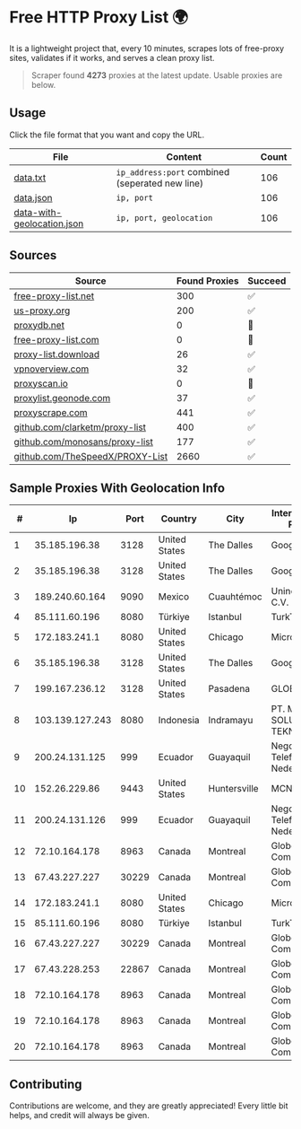 
# Free HTTP Proxy List 🌍

It is a lightweight project that, every 10 minutes, scrapes lots of free-proxy sites, validates if it works, and serves a clean proxy list.


> Scraper found **4273** proxies at the latest update. Usable proxies are below.

## Usage

Click the file format that you want and copy the URL.


|File|Content|Count|
|----|-------|-----|
|[data.txt](https://raw.githubusercontent.com/themiralay/Proxy-List-World/master/data.txt)|`ip_address:port` combined (seperated new line)|106|
|[data.json](https://raw.githubusercontent.com/themiralay/Proxy-List-World/master/data.json)|`ip, port`|106|
|[data-with-geolocation.json](https://raw.githubusercontent.com/themiralay/Proxy-List-World/master/data-with-geolocation.json)|`ip, port, geolocation`|106|

## Sources

|Source|Found Proxies|Succeed|
|------|-------------|-------|
|[free-proxy-list.net](https://free-proxy-list.net)|300|✅|
|[us-proxy.org](https://www.us-proxy.org)|200|✅|
|[proxydb.net](http://proxydb.net)|0|🚫|
|[free-proxy-list.com](https://free-proxy-list.com/?page=&port=&type%5B%5D=http&type%5B%5D=https&up_time=0&search=Search)|0|🚫|
|[proxy-list.download](https://www.proxy-list.download/HTTP)|26|✅|
|[vpnoverview.com](https://vpnoverview.com/privacy/anonymous-browsing/free-proxy-servers)|32|✅|
|[proxyscan.io](https://www.proxyscan.io)|0|🚫|
|[proxylist.geonode.com](https://proxylist.geonode.com/api/proxy-list?limit=300&page=1&sort_by=lastChecked&sort_type=desc&protocols=http,https)|37|✅|
|[proxyscrape.com](https://api.proxyscrape.com/v2/?request=displayproxies&protocol=http&timeout=10000&country=all&ssl=all&anonymity=all)|441|✅|
|[github.com/clarketm/proxy-list](https://raw.githubusercontent.com/clarketm/proxy-list/master/proxy-list-raw.txt)|400|✅|
|[github.com/monosans/proxy-list](https://raw.githubusercontent.com/monosans/proxy-list/main/proxies/http.txt)|177|✅|
|[github.com/TheSpeedX/PROXY-List](https://raw.githubusercontent.com/TheSpeedX/PROXY-List/master/http.txt)|2660|✅|


## Sample Proxies With Geolocation Info

|#|Ip|Port|Country|City|Internet Service Provider|
|-|--|----|-------|----|-------------------------|
|1|35.185.196.38|3128|United States|The Dalles|Google LLC|
|2|35.185.196.38|3128|United States|The Dalles|Google LLC|
|3|189.240.60.164|9090|Mexico|Cuauhtémoc|Uninet S.A. de C.V.|
|4|85.111.60.196|8080|Türkiye|Istanbul|TurkTelecom|
|5|172.183.241.1|8080|United States|Chicago|Microsoft|
|6|35.185.196.38|3128|United States|The Dalles|Google LLC|
|7|199.167.236.12|3128|United States|Pasadena|GLOBAL IT|
|8|103.139.127.243|8080|Indonesia|Indramayu|PT. MITRACOM SOLUSI TEKNOLOGI|
|9|200.24.131.125|999|Ecuador|Guayaquil|Negocios Y Telefonia Nedetel S.A|
|10|152.26.229.86|9443|United States|Huntersville|MCNC|
|11|200.24.131.126|999|Ecuador|Guayaquil|Negocios Y Telefonia Nedetel S.A|
|12|72.10.164.178|8963|Canada|Montreal|GloboTech Communications|
|13|67.43.227.227|30229|Canada|Montreal|GloboTech Communications|
|14|172.183.241.1|8080|United States|Chicago|Microsoft|
|15|85.111.60.196|8080|Türkiye|Istanbul|TurkTelecom|
|16|67.43.227.227|30229|Canada|Montreal|GloboTech Communications|
|17|67.43.228.253|22867|Canada|Montreal|GloboTech Communications|
|18|72.10.164.178|8963|Canada|Montreal|GloboTech Communications|
|19|72.10.164.178|8963|Canada|Montreal|GloboTech Communications|
|20|72.10.164.178|8963|Canada|Montreal|GloboTech Communications|



## Contributing

Contributions are welcome, and they are greatly appreciated! Every
little bit helps, and credit will always be given.


